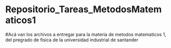 # Repositorio_Tareas_MetodosMatematicos1
#Acá van los archivos a entregar para la materia de metodos matematicos 1, del pregrado de fisica de la universidad industrial de santander

